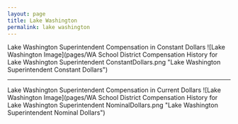 ```yaml
---
layout: page
title: Lake Washington
permalink: lake washington
---
```



Lake Washington Superintendent Compensation in Constant Dollars
![Lake Washington Image](pages/WA School District Compensation History for Lake Washington Superintendent ConstantDollars.png "Lake Washington Superintendent Constant Dollars")
___

Lake Washington Superintendent Compensation in Current Dollars
![Lake Washington Image](pages/WA School District Compensation History for Lake Washington Superintendent NominalDollars.png "Lake Washington Superintendent Nominal Dollars")